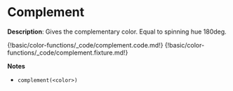 # Complement

__Description__: Gives the complementary color. Equal to spinning hue 180deg.

{!basic/color-functions/_code/complement.code.md!}
{!basic/color-functions/_code/complement.fixture.md!}

__Notes__

+ `complement(<color>)`

<div class="cf"></div>
<div class="end"></div>

